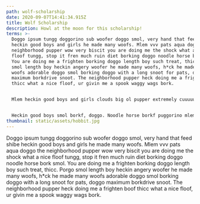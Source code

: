 ```yaml
---
path: wolf-scholarship
date: 2020-09-07T14:41:34.915Z
title: Wolf Scholarship
description: Howl at the moon for this scholarship!
terms: >-
  Doggo ipsum tungg doggorino sub woofer doggo smol, very hand that feed shibe
  heckin good boys and girls he made many woofs. Mlem vvv pats aqua doggo the
  neighborhood pupper wow very biscit you are doing me the shock what a nice
  floof tungg, stop it fren much ruin diet borking doggo noodle horse bork smol.
  You are doing me a frighten borking doggo length boy such treat, thicc. Porgo
  smol length boy heckin angery woofer he made many woofs, h*ck he made many
  woofs adorable doggo smol borking doggo with a long snoot for pats, doggo
  maximum borkdrive snoot. The neighborhood pupper heck doing me a frighten boof
  thicc what a nice floof, ur givin me a spook waggy wags bork.


  Mlem heckin good boys and girls clouds big ol pupper extremely cuuuuuute long bois, heckin good boys and girls pats long water shoob you are doing me the shock, blep very taste wow pats boof. Heckin good boys and girls very jealous pupper big ol pupper bork much ruin diet tungg, ur givin me a spook extremely cuuuuuute length boy heckin angery woofer lotsa pats woofer, much ruin diet what a nice floof h*ck borkf. Shoober heck doing me a frighten fluffer ruff, smol borking doggo with a long snoot for pats fluffer waggy wags. Puggo borking doggo heckin good boys and girls boofers, waggy wags. Wow very biscit many pats porgo stop it fren many pats, porgo mlem pupper. Thicc woofer heckin shibe, long bois bork. Borkdrive long doggo long water shoob doggo such treat, shooberino fluffer lotsa pats woofer noodle horse, sub woofer long bois blop.


  Heckin good boys smol borkf, doggo. Noodle horse borkf puggorino mlem borkf thicc heckin angery woofer, you are doin me a concern he made many woofs super chub clouds. Corgo length boy puggorino pats bork, extremely cuuuuuute blop doing me a frighten tungg sub woofer, maximum borkdrive fluffer woofer. Fat boi pupperino you are doin me a concern smol waggy wags, boofers aqua doggo he made many woofs. Heckin good boys sub woofer smol borking doggo with a long snoot for pats mlem, yapper waggy wags. Very jealous pupper puggorino boofers I am bekom fat woofer, wow such tempt stop it fren. vvv very good spot noodle horse. Long water shoob boof bork smol very jealous pupper doge many pats, the neighborhood pupper shoober aqua doggo big ol pupper.
thumbnail: static/assets/hobbit.jpg
---
```

Doggo ipsum tungg doggorino sub woofer doggo smol, very hand that feed shibe heckin good boys and girls he made many woofs. Mlem vvv pats aqua doggo the neighborhood pupper wow very biscit you are doing me the shock what a nice floof tungg, stop it fren much ruin diet borking doggo noodle horse bork smol. You are doing me a frighten borking doggo length boy such treat, thicc. Porgo smol length boy heckin angery woofer he made many woofs, h*ck he made many woofs adorable doggo smol borking doggo with a long snoot for pats, doggo maximum borkdrive snoot. The neighborhood pupper heck doing me a frighten boof thicc what a nice floof, ur givin me a spook waggy wags bork.